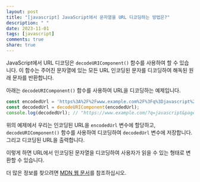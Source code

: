 ```yaml
---
layout: post
title: "[javascript] JavaScript에서 문자열을 URL 디코딩하는 방법은?"
description: " "
date: 2023-11-01
tags: [javascript]
comments: true
share: true
---
```


JavaScript에서 URL 디코딩은 `decodeURIComponent()` 함수를 사용하여 할 수 있습니다. 이 함수는 주어진 문자열에 있는 모든 URL 인코딩된 문자를 디코딩하여 해독된 원래 문자를 반환합니다.

아래는 `decodeURIComponent()` 함수를 사용하여 URL을 디코딩하는 예제입니다.

```javascript
const encodedUrl = 'https%3A%2F%2Fwww.example.com%2F%3Fq%3Djavascript%26page%3D1';
const decodedUrl = decodeURIComponent(encodedUrl);
console.log(decodedUrl); // "https://www.example.com/?q=javascript&page=1"
```

위의 예제에서 우리는 인코딩된 URL을 `encodedUrl` 변수에 할당하고, `decodeURIComponent()` 함수를 사용하여 디코딩하여 `decodedUrl` 변수에 저장합니다. 그리고 디코딩된 URL을 출력합니다.

이렇게 하면 URL에서 인코딩된 문자열을 디코딩하여 사용자가 읽을 수 있는 형태로 변환할 수 있습니다.

더 많은 정보를 찾으려면 [MDN 웹 문서](https://developer.mozilla.org/ko/docs/Web/JavaScript/Reference/Global_Objects/decodeURIComponent)를 참조하십시오.